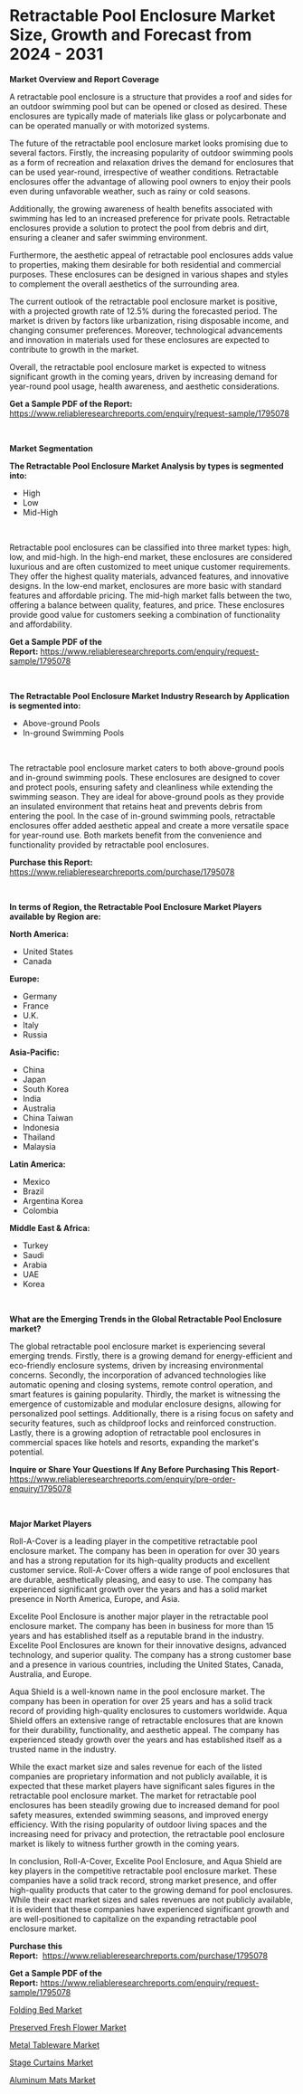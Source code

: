 <p><h1>Retractable Pool Enclosure Market Size, Growth and Forecast from 2024 - 2031</h1></p><p><strong>Market Overview and Report Coverage</strong></p>
<p><p>A retractable pool enclosure is a structure that provides a roof and sides for an outdoor swimming pool but can be opened or closed as desired. These enclosures are typically made of materials like glass or polycarbonate and can be operated manually or with motorized systems.</p><p>The future of the retractable pool enclosure market looks promising due to several factors. Firstly, the increasing popularity of outdoor swimming pools as a form of recreation and relaxation drives the demand for enclosures that can be used year-round, irrespective of weather conditions. Retractable enclosures offer the advantage of allowing pool owners to enjoy their pools even during unfavorable weather, such as rainy or cold seasons.</p><p>Additionally, the growing awareness of health benefits associated with swimming has led to an increased preference for private pools. Retractable enclosures provide a solution to protect the pool from debris and dirt, ensuring a cleaner and safer swimming environment.</p><p>Furthermore, the aesthetic appeal of retractable pool enclosures adds value to properties, making them desirable for both residential and commercial purposes. These enclosures can be designed in various shapes and styles to complement the overall aesthetics of the surrounding area.</p><p>The current outlook of the retractable pool enclosure market is positive, with a projected growth rate of 12.5% during the forecasted period. The market is driven by factors like urbanization, rising disposable income, and changing consumer preferences. Moreover, technological advancements and innovation in materials used for these enclosures are expected to contribute to growth in the market.</p><p>Overall, the retractable pool enclosure market is expected to witness significant growth in the coming years, driven by increasing demand for year-round pool usage, health awareness, and aesthetic considerations.</p></p>
<p><strong>Get a Sample PDF of the Report:</strong> <a href="https://www.reliableresearchreports.com/enquiry/request-sample/1795078">https://www.reliableresearchreports.com/enquiry/request-sample/1795078</a></p>
<p>&nbsp;</p>
<p><strong>Market Segmentation</strong></p>
<p><strong>The Retractable Pool Enclosure Market Analysis by types is segmented into:</strong></p>
<p><ul><li>High</li><li>Low</li><li>Mid-High</li></ul></p>
<p>&nbsp;</p>
<p><p>Retractable pool enclosures can be classified into three market types: high, low, and mid-high. In the high-end market, these enclosures are considered luxurious and are often customized to meet unique customer requirements. They offer the highest quality materials, advanced features, and innovative designs. In the low-end market, enclosures are more basic with standard features and affordable pricing. The mid-high market falls between the two, offering a balance between quality, features, and price. These enclosures provide good value for customers seeking a combination of functionality and affordability.</p></p>
<p><strong>Get a Sample PDF of the Report:</strong>&nbsp;<a href="https://www.reliableresearchreports.com/enquiry/request-sample/1795078">https://www.reliableresearchreports.com/enquiry/request-sample/1795078</a></p>
<p>&nbsp;</p>
<p><strong>The Retractable Pool Enclosure Market Industry Research by Application is segmented into:</strong></p>
<p><ul><li>Above-ground Pools</li><li>In-ground Swimming Pools</li></ul></p>
<p>&nbsp;</p>
<p><p>The retractable pool enclosure market caters to both above-ground pools and in-ground swimming pools. These enclosures are designed to cover and protect pools, ensuring safety and cleanliness while extending the swimming season. They are ideal for above-ground pools as they provide an insulated environment that retains heat and prevents debris from entering the pool. In the case of in-ground swimming pools, retractable enclosures offer added aesthetic appeal and create a more versatile space for year-round use. Both markets benefit from the convenience and functionality provided by retractable pool enclosures.</p></p>
<p><strong>Purchase this Report:</strong>&nbsp; <a href="https://www.reliableresearchreports.com/purchase/1795078">https://www.reliableresearchreports.com/purchase/1795078</a></p>
<p>&nbsp;</p>
<p><strong>In terms of Region, the Retractable Pool Enclosure Market Players available by Region are:</strong></p>
<p>
    <p> <strong> North America: </strong>
        <ul>
            <li>United States</li>
            <li>Canada</li>
        </ul>
        </p> 
    <p> <strong> Europe: </strong>
        <ul>
            <li>Germany</li>
            <li>France</li>
            <li>U.K.</li>
            <li>Italy</li>
            <li>Russia</li>
        </ul>
        </p> 
    <p> <strong> Asia-Pacific: </strong>
        <ul>
            <li>China</li>
            <li>Japan</li>
            <li>South Korea</li>
            <li>India</li>
            <li>Australia</li>
            <li>China Taiwan</li>
            <li>Indonesia</li>
            <li>Thailand</li>
            <li>Malaysia</li>
        </ul>
        </p> 
    <p> <strong> Latin America: </strong>
        <ul>
            <li>Mexico</li>
            <li>Brazil</li>
            <li>Argentina Korea</li>
            <li>Colombia</li>
        </ul>
        </p> 
    <p> <strong> Middle East & Africa: </strong>
        <ul>
            <li>Turkey</li>
            <li>Saudi</li>
            <li>Arabia</li>
            <li>UAE</li>
            <li>Korea</li>
        </ul>
    </p>
    </p>
<p>&nbsp;</p>
<p><strong>What are the Emerging Trends in the Global Retractable Pool Enclosure market?</strong></p>
<p><p>The global retractable pool enclosure market is experiencing several emerging trends. Firstly, there is a growing demand for energy-efficient and eco-friendly enclosure systems, driven by increasing environmental concerns. Secondly, the incorporation of advanced technologies like automatic opening and closing systems, remote control operation, and smart features is gaining popularity. Thirdly, the market is witnessing the emergence of customizable and modular enclosure designs, allowing for personalized pool settings. Additionally, there is a rising focus on safety and security features, such as childproof locks and reinforced construction. Lastly, there is a growing adoption of retractable pool enclosures in commercial spaces like hotels and resorts, expanding the market's potential.</p></p>
<p><strong>Inquire or Share Your Questions If Any Before Purchasing This Report</strong>- <a href="https://www.reliableresearchreports.com/enquiry/pre-order-enquiry/1795078">https://www.reliableresearchreports.com/enquiry/pre-order-enquiry/1795078</a></p>
<p>&nbsp;</p>
<p><strong>Major Market Players</strong></p>
<p><p>Roll-A-Cover is a leading player in the competitive retractable pool enclosure market. The company has been in operation for over 30 years and has a strong reputation for its high-quality products and excellent customer service. Roll-A-Cover offers a wide range of pool enclosures that are durable, aesthetically pleasing, and easy to use. The company has experienced significant growth over the years and has a solid market presence in North America, Europe, and Asia.</p><p>Excelite Pool Enclosure is another major player in the retractable pool enclosure market. The company has been in business for more than 15 years and has established itself as a reputable brand in the industry. Excelite Pool Enclosures are known for their innovative designs, advanced technology, and superior quality. The company has a strong customer base and a presence in various countries, including the United States, Canada, Australia, and Europe.</p><p>Aqua Shield is a well-known name in the pool enclosure market. The company has been in operation for over 25 years and has a solid track record of providing high-quality enclosures to customers worldwide. Aqua Shield offers an extensive range of retractable enclosures that are known for their durability, functionality, and aesthetic appeal. The company has experienced steady growth over the years and has established itself as a trusted name in the industry.</p><p>While the exact market size and sales revenue for each of the listed companies are proprietary information and not publicly available, it is expected that these market players have significant sales figures in the retractable pool enclosure market. The market for retractable pool enclosures has been steadily growing due to increased demand for pool safety measures, extended swimming seasons, and improved energy efficiency. With the rising popularity of outdoor living spaces and the increasing need for privacy and protection, the retractable pool enclosure market is likely to witness further growth in the coming years.</p><p>In conclusion, Roll-A-Cover, Excelite Pool Enclosure, and Aqua Shield are key players in the competitive retractable pool enclosure market. These companies have a solid track record, strong market presence, and offer high-quality products that cater to the growing demand for pool enclosures. While their exact market sizes and sales revenues are not publicly available, it is evident that these companies have experienced significant growth and are well-positioned to capitalize on the expanding retractable pool enclosure market.</p></p>
<p><strong>Purchase this Report:</strong>&nbsp;&nbsp;<a href="https://www.reliableresearchreports.com/purchase/1795078">https://www.reliableresearchreports.com/purchase/1795078</a></p>
<p></p>
<p><strong>Get a Sample PDF of the Report:</strong>&nbsp;<a href="https://www.reliableresearchreports.com/enquiry/request-sample/1795078">https://www.reliableresearchreports.com/enquiry/request-sample/1795078</a></p>
<p><p><a href="https://github.com/Chiragrp26/Market-Research-Report-List-2/blob/main/folding-bed-market.md">Folding Bed Market</a></p><p><a href="https://github.com/lilstefpacute/Market-Research-Report-List-2/blob/main/preserved-fresh-flower-market.md">Preserved Fresh Flower Market</a></p><p><a href="https://github.com/AKSHATREPORTPRIME/Market-Research-Report-List-2/blob/main/metal-tableware-market.md">Metal Tableware Market</a></p><p><a href="https://github.com/santosh758595/Market-Research-Report-List-2/blob/main/stage-curtains-market.md">Stage Curtains Market</a></p><p><a href="https://github.com/rexevange/Market-Research-Report-List-2/blob/main/aluminum-mats-market.md">Aluminum Mats Market</a></p></p>